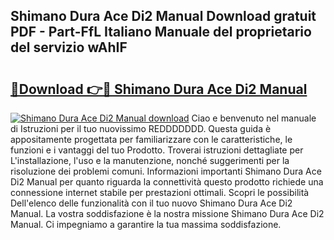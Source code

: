 ## Shimano Dura Ace Di2 Manual Download gratuit PDF - Part-FfL Italiano Manuale del proprietario del servizio wAhIF

# <h2><a href="http://dfh4m5.blite.top/?on=Shimano+Dura+Ace+Di2+Manual">🔗Download 👉🔴 Shimano Dura Ace Di2 Manual</a></h2>

[![Shimano Dura Ace Di2 Manual download](https://i.imgur.com/lujVjoI.png)](http://dfh4m5.blite.top/?on=Shimano+Dura+Ace+Di2+Manual)
Ciao e benvenuto nel manuale di Istruzioni per il tuo nuovissimo REDDDDDDD. Questa guida è appositamente progettata per familiarizzare con le caratteristiche, le funzioni e i vantaggi del tuo Prodotto. Troverai istruzioni dettagliate per L'installazione, l'uso e la manutenzione, nonché suggerimenti per la risoluzione dei problemi comuni. Informazioni importanti Shimano Dura Ace Di2 Manual per quanto riguarda la connettività questo prodotto richiede una connessione internet stabile per prestazioni ottimali. Scopri le possibilità Dell'elenco delle funzionalità con il tuo nuovo Shimano Dura Ace Di2 Manual. La vostra soddisfazione è la nostra missione Shimano Dura Ace Di2 Manual. Ci impegniamo a garantire la tua massima soddisfazione.
